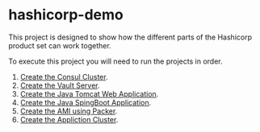 # hashicorp-demo

This project is designed to show how the different parts of the Hashicorp product set can work together.

To execute this project you will need to run the projects in order.

1. [Create the Consul Cluster](./terraform-consul).
2. [Create the Vault Server](./terraform-vault).
3. [Create the Java Tomcat Web Application](./application).
4. [Create the Java SpingBoot Application](./application-springboot).
5. [Create the AMI using Packer](./packer).
6. [Create the Appliction Cluster](./terraform-application).